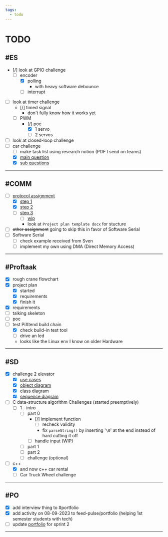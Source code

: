 ```yaml
---
tags:
  - todo
---
```


# TODO

## #ES

- [/] look at GPIO challenge
  - [ ] encoder
    - [x] polling
      - with heavy software debounce
    - [ ] interrupt
- [ ] look at timer challenge
  - [/] timed signal
    - don't fully know how it works yet
  - [ ] PWM
    - [/] poc
      - [x] 1 servo
      - [ ] 2 servos
- [ ] look at closed-loop challenge
- [ ] car challenge
  - [ ] make task list using research notion (PDF I send on teams)
  - [x] [main question](<ES/notes.md#main question>)
  - [x] [sub questions](<ES/notes.md#sub questions>)

---

## #COMM

- [ ] [protocol assignment](<comm/notes comm-protocols for iot.md>)
  - [x] [step 1](<comm/notes comm-protocols for iot.md#step 1 (investigating protocols)>)
  - [x] [step 2](<comm/notes comm-protocols for iot.md#step 2 (imagining the usage of mqtt or CoAP)>)
  - [ ] [step 3](<comm/notes comm-protocols for iot.md#step 3>)
    - [ ] [wip](<comm/comm report.md>)
    - look at `Project plan template docx` for stucture
- [ ] ~~other assignment~~ going to skip this in favor of Software Serial
- [ ] Software Serial
  - [ ] check example received from Sven
  - [ ] implement my own using DMA (Direct Memory Access)

---

## #Proftaak

- [x] rough crane flowchart
- [x] project plan
  - [x] started
  - [x] requirements
  - [x] finish it
- [x] requirements
- [ ] talking skeleton
- [ ] poc
- [ ] test PiXtend build chain
  - [x] check build-in test tool
  - [ ] drive an led
  - looks like the Linux env I know on older Hardware

---

## #SD

- [x] challenge 2 elevator
  - [x] [use cases](<SD/challenge_2_elevator/use case.md>)
  - [x] [object diagram](<SD/challenge_2_elevator/info + object diagram.md>)
  - [x] [class diagram](<SD/challenge_2_elevator/class diagram.md>)
  - [x] [sequence diagram](<SD/challenge_2_elevator/sequence diagram.md>)
- [ ] C data-structure algorithm Challenges (started preemptively)
  - [ ] 1 - intro
    - [ ] part 0
      - [/] implement function
        - [ ] recheck validity
        - fix `parseString()` by inserting '`\0`' at the end instead of hard cutting it off
      - [ ] handle input (WIP)
    - [ ] part 1
    - [ ] part 2
    - [ ] challenge (optional)
- [ ] c++
  - [x] and now c++ car rental
  - [ ] Car Truck Wheel challenge

---

## #PO

- [x] add interview thing to #portfolio
- [x] add activity on 08-09-2023 to feed-pulse/portfolio (helping 1st semester students with tech)
- [ ] update [portfolio](<https://fhict.instructure.com/accounts/1/external_tools/23360?launch_type=global_navigation>) for sprint 2

---
